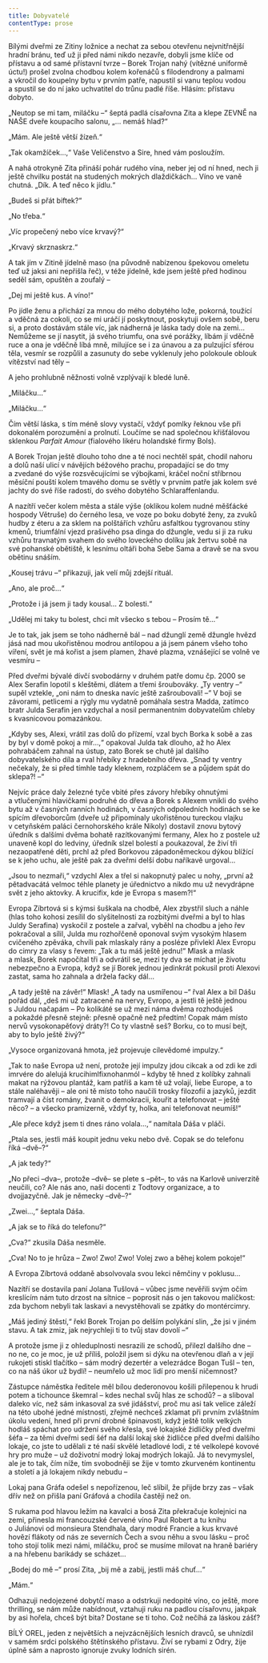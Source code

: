```yaml
---
title: Dobyvatelé
contentType: prose
---
```


<section>

Bílými dveřmi ze Zitiny ložnice a nechat za sebou otevřenu nejvnitřnější hradní bránu, teď už ji před námi nikdo nezavře, dobyli jsme klíče od přístavu a od samé přístavní tvrze – Borek Trojan nahý (vítězné uniformě úctu!) prošel zvolna chodbou kolem kořenáčů s filodendrony a palmami a vkročil do koupelny bytu v prvním patře, napustil si vanu teplou vodou a spustil se do ní jako uchvatitel do trůnu padlé říše. Hlásím: přístavu dobyto.

„Neutop se mi tam, miláčku –“ šeptá padlá císařovna Zita a klepe ZEVNĚ na NAŠE dveře koupacího salonu, „… nemáš hlad?“

„Mám. Ale ještě větší žízeň.“

„Tak okamžíček…,“ Vaše Veličenstvo a Sire, hned vám posloužím.

A nahá otrokyně Zita přináší pohár rudého vína, neber jej od ní hned, nech ji ještě chvilku postát na studených mokrých dlaždičkách… Víno ve vaně chutná. „Dík. A teď něco k jídlu.“

„Budeš si přát biftek?“

„No třeba.“

„Víc propečený nebo více krvavý?“

„Krvavý skrznaskrz.“

A tak jím v Zitině jídelně maso (na původně nabízenou špekovou omeletu teď už jaksi ani nepřišla řeč), v téže jídelně, kde jsem ještě před hodinou seděl sám, opuštěn a zoufalý –

„Dej mi ještě kus. A víno!“

Po jídle ženu a přichází za mnou do mého dobytého lože, pokorná, toužící a vděčná za cokoli, co se mi uráčí jí poskytnout, poskytuji ovšem sobě, beru si, a proto dostávám stále víc, jak nádherná je láska tady dole na zemi… Nemůžeme se jí nasytit, já svého triumfu, ona své porážky, líbám jí vděčně ruce a ona je vděčně líbá mně, milujíce se i za únavou a za pulzující sférou těla, vesmír se rozpůlil a zasunuty do sebe vyklenuly jeho polokoule oblouk vítězství nad těly –

A jeho prohlubně něžnosti volně vzplývají k bledé luně.

„Miláčku…“

„Miláčku…“

Čím větší láska, s tím méně slovy vystačí, vždyť pomlky řeknou vše při dokonalém porozumění a prolnutí. Loučíme se nad společnou křišťálovou sklenkou _Parfait Amour_ (fialového likéru holandské firmy Bols).

A Borek Trojan ještě dlouho toho dne a té noci nechtěl spát, chodil nahoru a dolů naší ulicí v návějích béžového prachu, propadající se do tmy a zvedané do výše rozsvěcujícími se výbojkami, kráčel noční stříbrnou měsíční pouští kolem tmavého domu se světly v prvním patře jak kolem své jachty do své říše radostí, do svého dobytého Schlaraffenlandu.

A nazítří večer kolem města a stále výše (oklikou kolem nudné měšťácké hospody Větruše) do černého lesa, ve voze po boku dobyté ženy, za zvuků hudby z éteru a za sklem na polštářích vzhůru asfaltkou tygrovanou stíny kmenů, triumfální vjezd prašivého psa dinga do džungle, vedu si ji za ruku vzhůru travnatým svahem do svého loveckého dolíku jak žertvu sobě na své pohanské obětiště, k lesnímu oltáři boha Sebe Sama a dravě se na svou obětinu snáším.

„Kousej trávu –“ přikazuji, jak velí můj zdejší rituál.

„Ano, ale proč…“

„Protože i já jsem ji tady kousal… Z bolesti.“

„Udělej mi taky tu bolest, chci mít všecko s tebou – Prosím tě…“

Je to tak, jak jsem se toho nádherně bál – nad džunglí země džungle hvězd jásá nad mou ukořistěnou modrou antilopou a já jsem pánem všeho toho víření, svět je má kořist a jsem plamen, žhavé plazma, vznášející se volně ve vesmíru –

Před dveřmi bývalé dívčí svobodárny v druhém patře domu čp. 2000 se Alex Serafin lopotil s kleštěmi, dlátem a třemi šroubováky. „Ty ventry –“ supěl vztekle, „oni nám to dneska navíc ještě zašroubovali! –“ V boji se závorami, petlicemi a rýgly mu vydatně pomáhala sestra Madda, zatímco bratr Julda Serafin jen vzdychal a nosil permanentním dobyvatelům chleby s kvasnicovou pomazánkou.

„Kdyby ses, Alexi, vrátil zas dolů do přízemí, vzal bych Borka k sobě a zas by byl v domě pokoj a mír…,“ opakoval Julda tak dlouho, až ho Alex pohrabáčem zahnal na ústup, zato Borek se chutě jal dalšího dobyvatelského díla a rval hřebíky z hradebního dřeva. „Snad ty ventry nečekaly, že si před tímhle tady kleknem, rozpláčem se a půjdem spát do sklepa?! –“

Nejvíc práce daly železné tyče vbité přes závory hřebíky ohnutými a vtlučenými hlavičkami podruhé do dřeva a Borek s Alexem vnikli do svého bytu až v časných ranních hodinách, v časných odpoledních hodinách se ke spícím dřevoborcům (dveře už připomínaly ukořistěnou tureckou vlajku v cetyňském paláci černohorského krále Nikoly) dostavil znovu bytový úředník s dalšími dvěma bohatě razítkovanými fermany, Alex ho z postele už unaveně kopl do ledviny, úředník slzel bolestí a poukazoval, že živí tři nezaopatřené děti, prchl až před Borkovou západoněmeckou dýkou blížící se k jeho uchu, ale ještě pak za dveřmi delší dobu naříkavě urgoval…

„Jsou to nezmaři,“ vzdychl Alex a třel si nakopnutý palec u nohy, „první až pětadvacátá velmoc téhle planety je úřednictvo a nikdo mu už nevydrápne svět z jeho aktovky. A krucifix, kde je Evropa s masem?!“

Evropa Zíbrtová si s kýmsi šuškala na chodbě, Alex zbystřil sluch a náhle (hlas toho kohosi zesílil do slyšitelnosti za rozbitými dveřmi a byl to hlas Juldy Serafina) vyskočil z postele a zařval, vyběhl na chodbu a jeho řev pokračoval a sílil, Julda mu rozhořčeně oponoval svým vysokým hlasem cvičeného zpěváka, chvíli pak mlaskaly rány a posléze přivlekl Alex Evropu do cimry za vlasy s řevem: „Tak a tu máš ještě jednu!“ Mlask a mlask a mlask, Borek napočítal tři a odvrátil se, mezi ty dva se míchat je životu nebezpečno a Evropa, když se jí Borek jednou jedinkrát pokusil proti Alexovi zastat, sama ho zahnala a držela facky dál…

„A tady ještě na závěr!“ Mlask! „A tady na usmířenou –“ řval Alex a bil Dášu pořád dál, „deš mi už zatraceně na nervy, Evropo, a jestli tě ještě jednou s Juldou načapám – Po kolikáté se už mezi náma dvěma rozhoduješ a pokaždé přesně stejně: přesně opačně než předtím! Copak mám místo nervů vysokonapěťový dráty?! Co ty vlastně seš? Borku, co to musí bejt, aby to bylo ještě živý?“

„Vysoce organizovaná hmota, jež projevuje cílevědomé impulzy.“

„Tak to naše Evropa už není, protože její impulzy jdou cikcak a od zdi ke zdi imrvére do alelujá krucihimlfixnohanmól – kdyby tě hned z kolíbky zahnali makat na rýžovou plantáž, kam patříš a kam tě už volají, liebe Europe, a to stále naléhavěji – ale oni tě místo toho naučili trosky filozofií a jazyků, jezdit tramvají a číst romány, žvanit o demokracii, kouřit a telefonovat – ještě něco? – a všecko pramizerně, vždyť ty, holka, ani telefonovat neumíš!“

„Ale přece když jsem ti dnes ráno volala…,“ namítala Dáša v pláči.

„Ptala ses, jestli máš koupit jednu veku nebo dvě. Copak se do telefonu říká –dvě–?“

„A jak tedy?“

„No přeci –dva–, protože –dvě– se plete s –pět–, to vás na Karlově univerzitě neučili, co? Ale nás ano, naši docenti z Todtovy organizace, a to dvojjazyčně. Jak je německy –dvě–?“

„Zwei…,“ šeptala Dáša.

„A jak se to říká do telefonu?“

„Cva?“ zkusila Dáša nesměle.

„Cva! No to je hrůza – Zwo! Zwo! Zwo! Volej zwo a běhej kolem pokoje!“

A Evropa Zíbrtová oddaně absolvovala svou lekci němčiny v poklusu…

Nazítří se dostavila paní Jolana Tušlová – vůbec jsme nevěřili svým očím kreslícím nám tuto drzost na sítnice – poprosit nás o jen takovou maličkost: zda bychom nebyli tak laskavi a nevystěhovali se zpátky do montércimry.

„Máš jediný štěstí,“ řekl Borek Trojan po delším polykání slin, „že jsi v jiném stavu. A tak zmiz, jak nejrychleji ti to tvůj stav dovolí –“

A protože jsme ji z ohleduplnosti nesrazili ze schodů, přilezl dalšího dne – no ne, co je moc, je už příliš, položil jsem si dýku na otevřenou dlaň a v její rukojeti stiskl tlačítko – sám modrý dezertér a velezrádce Bogan Tušl – ten, co na náš úkor už bydlí! – neumřelo už moc lidí pro menší ničemnost?

Zástupce náměstka ředitele měl bílou dederonovou košili přilepenou k hrudi potem a tichounce škemral – kdes nechal svůj hlas ze schodů? – a sliboval daleko víc, než sám inkasoval za své jidášství, proč mu asi tak velice záleží na této ubohé jedné místnosti, zřejmě nechceš zklamat při prvním zvláštním úkolu vedení, hned při první drobné špinavosti, když ještě tolik velkých hodláš spáchat pro udržení svého křesla, své lokajské židličky před dveřmi šéfa – za těmi dveřmi sedí šéf na další lokaj ské židličce před dveřmi dalšího lokaje, co jste to udělali z té naší skvělé letadlové lodi, z té velkolepé kovové hry pro muže – už doživotní modrý lokaj modrých lokajů. Já to nevymyslel, ale je to tak, čím níže, tím svobodněji se žije v tomto zkurveném kontinentu a století a já lokajem nikdy nebudu –

Lokaj pana Gráfa odešel s nepořízenou, leč slíbil, že přijde brzy zas – však dřív než on přišla paní Gráfová a chodila častěji než on.

S rukama pod hlavou ležím na kavalci a bosá Zita překračuje kolejnici na zemi, přinesla mi francouzské červené víno Paul Robert a tu knihu o Juliánovi od monsieura Stendhala, dary modré Francie a kus krvavé hovězí flákoty od nás ze severních Čech a svou něhu a svou lásku – proč toho stojí tolik mezi námi, miláčku, proč se musíme milovat na hraně bariéry a na hřebenu barikády se scházet…

„Bodej do mě –“ prosí Zita, „bij mě a zabij, jestli máš chuť…“

„Mám.“

Odhazuji nedojezené dobytčí maso a odstrkuji nedopité víno, co ještě, more thrilling, se nám může nabídnout, vztahuji ruku na padlou císařovnu, jakpak by asi hořela, chceš být bita? Dostane se ti toho. Což nečíhá za láskou zášť?

</section>

<section>

BÍLÝ OREL, jeden z největších a nejvzácnějších lesních dravců, se uhnízdil v samém srdci polského štětínského přístavu. Živí se rybami z Odry, žije úplně sám a naprosto ignoruje zvuky lodních sirén.

</section>
